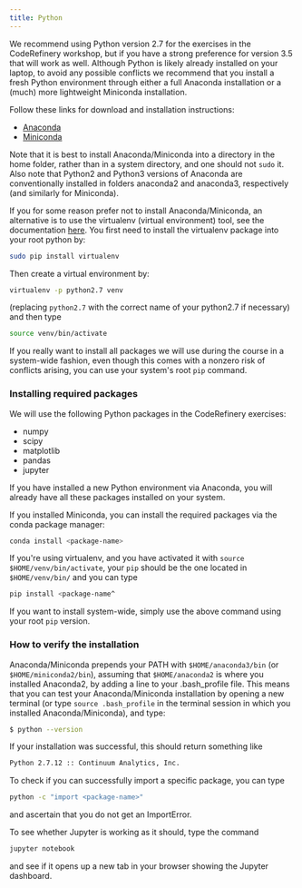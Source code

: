 ```yaml
---
title: Python
---
```


We recommend using Python version 2.7 for the exercises in the CodeRefinery workshop, but if you have 
a strong preference for version 3.5 that will work as well.
Although Python is likely already installed on your laptop, to avoid any possible 
conflicts we recommend that you install a fresh Python environment through 
either a full Anaconda installation or a (much) more lightweight Miniconda 
installation. 

Follow these links for download and installation instructions:

- [Anaconda](https://docs.continuum.io/anaconda/install)
- [Miniconda](http://conda.pydata.org/docs/install/quick.html)

Note that it is best to install Anaconda/Miniconda into a directory in the home folder, rather than in a system directory, and one should not `sudo` it. Also note that Python2 and Python3 versions of Anaconda are conventionally installed in folders anaconda2 and anaconda3, respectively (and similarly for Miniconda). 

If you for some reason prefer not to install Anaconda/Miniconda, an alternative is to use the virtualenv (virtual environment) tool, see the documentation [here](http://docs.python-guide.org/en/latest/dev/virtualenvs/). You first need to install the virtualenv package into your root python by:

```bash
sudo pip install virtualenv
```

Then create a virtual environment by:

```bash
virtualenv -p python2.7 venv
```

(replacing `python2.7` with the correct name of your python2.7 if necessary)
and then type

```bash
source venv/bin/activate
```

If you really want to install all packages we will use during the course in a system-wide fashion, even though this comes with a nonzero risk of conflicts arising, you can use your system's root `pip` command.


### Installing required packages

We will use the following Python packages in the CodeRefinery exercises:

- numpy
- scipy
- matplotlib
- pandas
- jupyter
 
If you have installed a new Python environment via Anaconda, you will already have all these packages installed on your system. 

If you installed Miniconda, you can install the required packages via the conda package manager:

```bash
conda install <package-name>
```

If you're using virtualenv, and you have activated it with `source $HOME/venv/bin/activate`, your `pip` should be the one located in `$HOME/venv/bin/` and you can type

```bash
pip install <package-name^
```

If you want to install system-wide, simply use the above command using your root `pip` version.


### How to verify the installation

Anaconda/Miniconda prepends your PATH with `$HOME/anaconda3/bin` (or `$HOME/miniconda2/bin`), assuming that `$HOME/anaconda2` is where you installed Anaconda2, by adding a line to your .bash_profile file. This means that you can test your Anaconda/Miniconda installation by opening a new terminal (or type `source .bash_profile` in the terminal session in which you installed Anaconda/Miniconda), and type:

```bash
$ python --version
```
If your installation was successful, this should return something like

```bash
Python 2.7.12 :: Continuum Analytics, Inc.
```

To check if you can successfully import a specific package, you can type

```bash
python -c "import <package-name>"
```

and ascertain that you do not get an ImportError.

To see whether Jupyter is working as it should, type the command

```bash
jupyter notebook
```

and see if it opens up a new tab in your browser showing the Jupyter dashboard.
